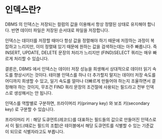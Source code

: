 # 인덱스란?

DBMS 의 인덱스는 저장되는 컬럼의 값을 이용해서 항상 정렬된 상태로 유지해야 합니다. 반면 데이터 파일은 저장된 순서대로 파일을 저장합니다. 

인덱스는 데이터를 저장할 때마다 항상 값을 정렬해야 하기 때문에 저장하는 과정이 복잡하고 느리지만, 이미 정렬돼 있기 때문에 원하는 값을 검색하는데는 아주 빠릅니다. 즉 INSERT, UPDATE, DELETE 문장의 처리가 느리지만 (FIND)SELECT 쿼리는 매우 빠르게 처리할 수 있습니다. 

결론은, DBMS 에서 인덱스는 데이터 저장 성능을 희생해서 상대적으로 데이터 읽기 속도를 향상시키는 것이다. 테이블 인덱스를 하나 더 추가할지 말지는 데이터 저장 속도를 어디까지 희생할 수 있고, 일기 속도를 얼마나 더빠르게 만들어야 하는지 조율하면서 결정해야 하는 것이지, 무조건 FIND 쿼리 문장의 조건절에 사용되는 필드라고 전부 인덱스로 생성해서는 안 됩니다.

인덱스를 역할별로 구분하면, 프라이머리 키(primary key) 와 보조 키(secondary key) 로 구분할 수 있습니다. 

프라이머리 키
: 해당 도큐먼트(레코드)를 대표하는 필드들의 값으로 만들어진 인덱스로서 이 필드(때로는 필드의 조합)은 테이블에서 해당 도큐먼트를 식별할 수 있는 기준값이 되므로 식별자라고도 부릅니다.
<!--stackedit_data:
eyJoaXN0b3J5IjpbLTgyNzkwMDc3MCwtMTExMTk3OTQ2LDE5Nj
A4ODcwNzddfQ==
-->